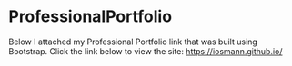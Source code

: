 # ProfessionalPortfolio
Below I attached my Professional Portfolio link that was built using Bootstrap. 
Click the link below to view the site: 
https://iosmann.github.io/